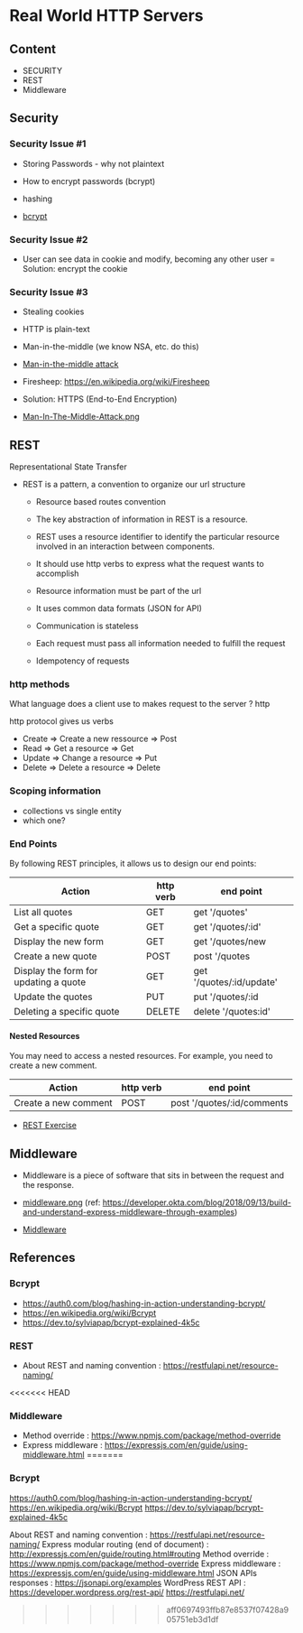 # Real World HTTP Servers

## Content

- SECURITY
- REST
- Middleware


## Security

### Security Issue #1

- Storing Passwords - why not plaintext
- How to encrypt passwords (bcrypt)
- hashing

- [bcrypt](./images/bcrypt.jpg)

### Security Issue #2

- User can see data in cookie and modify, becoming any other user
  = Solution: encrypt the cookie

### Security Issue #3

- Stealing cookies
- HTTP is plain-text
- Man-in-the-middle (we know NSA, etc. do this)
- [Man-in-the-middle attack](./images/Man-In-The-Middle-Attack.png)
- Firesheep: https://en.wikipedia.org/wiki/Firesheep
- Solution: HTTPS (End-to-End Encryption)

- [Man-In-The-Middle-Attack.png](./Man-In-The-Middle-Attack.png)

## REST

Representational State Transfer

- REST is a pattern, a convention to organize our url structure

  - Resource based routes convention

  - The key abstraction of information in REST is a resource.

  - REST uses a resource identifier to identify the particular resource involved in an interaction between components.

  - It should use http verbs to express what the request wants to accomplish
  - Resource information must be part of the url
  - It uses common data formats (JSON for API)
  - Communication is stateless
  - Each request must pass all information needed to fulfill the request
  - Idempotency of requests

### http methods

What language does a client use to makes request to the server ? http

http protocol gives us verbs

- Create => Create a new ressource => Post
- Read => Get a resource => Get
- Update => Change a resource => Put
- Delete => Delete a resource => Delete

### Scoping information

- collections vs single entity
- which one?

### End Points

By following REST principles, it allows us to design our end points:

| Action                                | http verb | end point                |
| ------------------------------------- | --------- | ------------------------ |
| List all quotes                       | GET       | get '/quotes'            |
| Get a specific quote                  | GET       | get '/quotes/:id'        |
| Display the new form                  | GET       | get '/quotes/new         |
| Create a new quote                    | POST      | post '/quotes            |
| Display the form for updating a quote | GET       | get '/quotes/:id/update' |
| Update the quotes                     | PUT       | put '/quotes/:id         |
| Deleting a specific quote             | DELETE    | delete '/quotes:id'      |

#### Nested Resources

You may need to access a nested resources. For example, you need to create a new comment.

| Action               | http verb | end point                  |
| -------------------- | --------- | -------------------------- |
| Create a new comment | POST      | post '/quotes/:id/comments |

- [REST Exercise](https://gist.github.com/DominicTremblay/941afbe1295ec666d3539d448df7c776)

## Middleware

- Middleware is a piece of software that sits in between the request and the response.
- [middleware.png](./middleware.png)
(ref: https://developer.okta.com/blog/2018/09/13/build-and-understand-express-middleware-through-examples)


- [Middleware](./images/middleware.png)


## References

### Bcrypt
- https://auth0.com/blog/hashing-in-action-understanding-bcrypt/
- https://en.wikipedia.org/wiki/Bcrypt
- https://dev.to/sylviapap/bcrypt-explained-4k5c

### REST
- About REST and naming convention : https://restfulapi.net/resource-naming/

<<<<<<< HEAD
### Middleware
- Method override : https://www.npmjs.com/package/method-override
- Express middleware : https://expressjs.com/en/guide/using-middleware.html
=======
### Bcrypt
https://auth0.com/blog/hashing-in-action-understanding-bcrypt/
https://en.wikipedia.org/wiki/Bcrypt
https://dev.to/sylviapap/bcrypt-explained-4k5c

About REST and naming convention : https://restfulapi.net/resource-naming/
Express modular routing (end of document) : http://expressjs.com/en/guide/routing.html#routing
Method override : https://www.npmjs.com/package/method-override
Express middleware : https://expressjs.com/en/guide/using-middleware.html
JSON APIs responses : https://jsonapi.org/examples
WordPress REST API : https://developer.wordpress.org/rest-api/
https://restfulapi.net/
>>>>>>> aff0697493ffb87e8537f07428a905751eb3d1df
